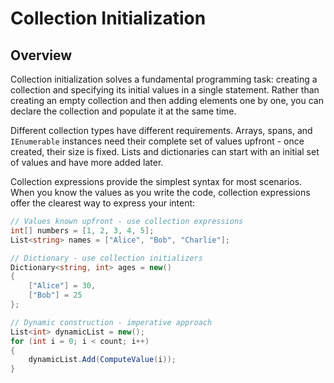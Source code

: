 # Collection Initialization

## Overview

Collection initialization solves a fundamental programming task: creating a collection and specifying its initial values in a single statement. Rather than creating an empty collection and then adding elements one by one, you can declare the collection and populate it at the same time.

Different collection types have different requirements. Arrays, spans, and `IEnumerable` instances need their complete set of values upfront - once created, their size is fixed. Lists and dictionaries can start with an initial set of values and have more added later.

Collection expressions provide the simplest syntax for most scenarios. When you know the values as you write the code, collection expressions offer the clearest way to express your intent:

```csharp
// Values known upfront - use collection expressions
int[] numbers = [1, 2, 3, 4, 5];
List<string> names = ["Alice", "Bob", "Charlie"];

// Dictionary - use collection initializers
Dictionary<string, int> ages = new()
{
    ["Alice"] = 30,
    ["Bob"] = 25
};

// Dynamic construction - imperative approach
List<int> dynamicList = new();
for (int i = 0; i < count; i++)
{
    dynamicList.Add(ComputeValue(i));
}
```
